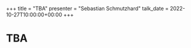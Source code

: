 +++
title = "TBA"
presenter = "Sebastian Schmutzhard"
talk_date = 2022-10-27T10:00:00+00:00
+++

TBA
=============